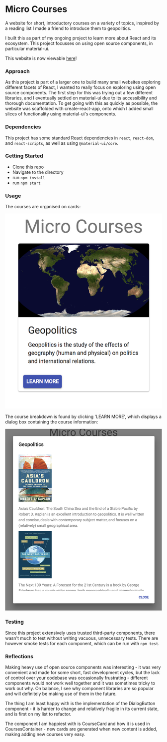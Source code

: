# Micro Courses

A website for short, introductory courses on a variety of topics, inspired by a reading list I made a friend to introduce them to geopolitics.

I built this as part of my ongoing project to learn more about React and its ecosystem. This project focusses on using open source components, in particular material-ui.

This website is now viewable [here](http://www.micro-courses.uk)!

### Approach

As this project is part of a larger one to build many small websites exploring different facets of React, I wanted to really focus on exploring using open source components. The first step for this was trying out a few different libraries, and I eventually settled on material-ui due to its accessibility and thorough documentation. To get going with this as quickly as possible, the website was scaffolded with create-react-app, onto which I added small slices of functionality using material-ui's components.

### Dependencies

This project has some standard React dependencies in ```react```, ```react-dom```, and ```react-scripts```, as well as using ```@material-ui/core```.

### Getting Started

- Clone this repo
- Navigate to the directory
- run ```npm install```
- run ```npm start```

### Usage

The courses are organised on cards:

![Homepage](img/homepage.png)

The course breakdown is found by clicking 'LEARN MORE', which displays a dialog box containing the course information:

![Course](img/dialog.png)

### Testing

Since this project extensively uses trusted third-party components, there wasn't much to test without writing vacuous, unnecessary tests. There are however smoke tests for each component, which can be run with ```npm test```.

### Reflections

Making heavy use of open source components was interesting - it was very convenient and made for some short, fast development cycles, but the lack of control over your codebase was occasionally frustrating - different components would not work well together and it was sometimes tricky to work out why. On balance, I see why component libraries are so popular and will definitely be making use of them in the future.

The thing I am least happy with is the implementation of the DialogButton component - it is harder to change and relatively fragile in its current state, and is first on my list to refactor.

The component I am happiest with is CourseCard and how it is used in CoursesContainer - new cards are generated when new content is added, making adding new courses very easy.
